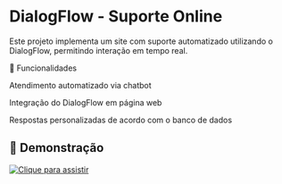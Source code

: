 # DialogFlow - Suporte Online

Este projeto implementa um site com suporte automatizado utilizando o DialogFlow, permitindo interação em tempo real.
  
📌 Funcionalidades

Atendimento automatizado via chatbot

Integração do DialogFlow em página web

Respostas personalizadas de acordo com o banco de dados

## 🎥 Demonstração

[![Clique para assistir](./foto.png)](https://drive.google.com/file/d/1lrEoTMWxJRVK-zBlrurpWnJfF8hAZmXM/view?usp=sharing)


